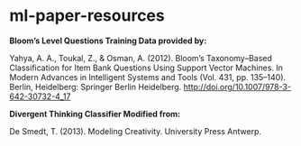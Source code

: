 # ml-paper-resources

**Bloom’s Level Questions Training Data provided by:**

Yahya, A. A., Toukal, Z., & Osman, A. (2012). Bloom’s Taxonomy–Based Classification for Item Bank Questions Using Support Vector Machines. In Modern Advances in Intelligent Systems and Tools (Vol. 431, pp. 135–140). Berlin, Heidelberg: Springer Berlin Heidelberg. http://doi.org/10.1007/978-3-642-30732-4_17

**Divergent Thinking Classifier Modified from:**

De Smedt, T. (2013). Modeling Creativity. University Press Antwerp.